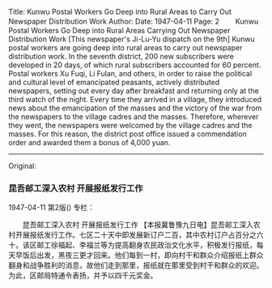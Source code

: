 Title: Kunwu Postal Workers Go Deep into Rural Areas to Carry Out Newspaper Distribution Work
Author:
Date: 1947-04-11
Page: 2
　　Kunwu Postal Workers Go Deep into Rural Areas
    Carrying Out Newspaper Distribution Work
    [This newspaper's Ji-Lu-Yu dispatch on the 9th] Kunwu postal workers are going deep into rural areas to carry out newspaper distribution work. In the seventh district, 200 new subscribers were developed in 20 days, of which rural subscribers accounted for 60 percent. Postal workers Xu Fuqi, Li Fulan, and others, in order to raise the political and cultural level of emancipated peasants, actively distributed newspapers, setting out every day after breakfast and returning only at the third watch of the night. Every time they arrived in a village, they introduced news about the emancipation of the masses and the victory of the war from the newspapers to the village cadres and the masses. Therefore, wherever they went, the newspapers were welcomed by the village cadres and the masses. For this reason, the district post office issued a commendation order and awarded them a bonus of 4,000 yuan.



<hr /> 

Original: 


### 昆吾邮工深入农村  开展报纸发行工作

1947-04-11
第2版()
专栏：

　　昆吾邮工深入农村
    开展报纸发行工作
    【本报冀鲁豫九日电】昆吾邮工深入农村开展报纸发行工作。七区二十天中即发展新订户二百，其中农村订户占百分之六十。该区邮工徐福起、李福兰等为提高翻身农民政治文化水平，积极发行报纸，每天早饭后出发，黑夜三更才回来。他们每到一村，即向村干和群众介绍报纸上群众翻身和战争胜利的消息，故他们走到那里，报纸就在那里受到村干和群众的欢迎。为此，区邮局特通令表扬，并予以四千元奖金。
